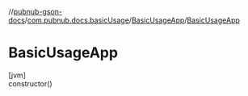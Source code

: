 //[pubnub-gson-docs](../../../index.md)/[com.pubnub.docs.basicUsage](../index.md)/[BasicUsageApp](index.md)/[BasicUsageApp](-basic-usage-app.md)

# BasicUsageApp

[jvm]\
constructor()
